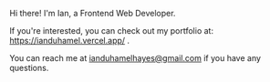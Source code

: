 Hi there! I'm Ian, a Frontend Web Developer. 

If you're interested, you can check out my portfolio at: https://ianduhamel.vercel.app/ . 

You can reach me at ianduhamelhayes@gmail.com if you have any questions.
